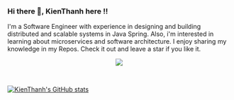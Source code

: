 ### Hi there 👋, KienThanh here !!
I'm a Software Engineer with experience in designing and building distributed and scalable systems in Java Spring. Also, i'm interested in learning about microservices and software architecture. I enjoy sharing my knowledge in my Repos. Check it out and leave a star if you like it.

<p align="center">
  <a href="https://skillicons.dev">
    <img src="https://skillicons.dev/icons?i=idea,java,spring,react,ts,mysql,redis,mongodb,kafka,docker,git,github" />
  </a>
</p>
</br>

[![KienThanh's GitHub stats](https://github-readme-stats.vercel.app/api?username=ThanhKien00)](https://github.com/anuraghazra/github-readme-stats)
